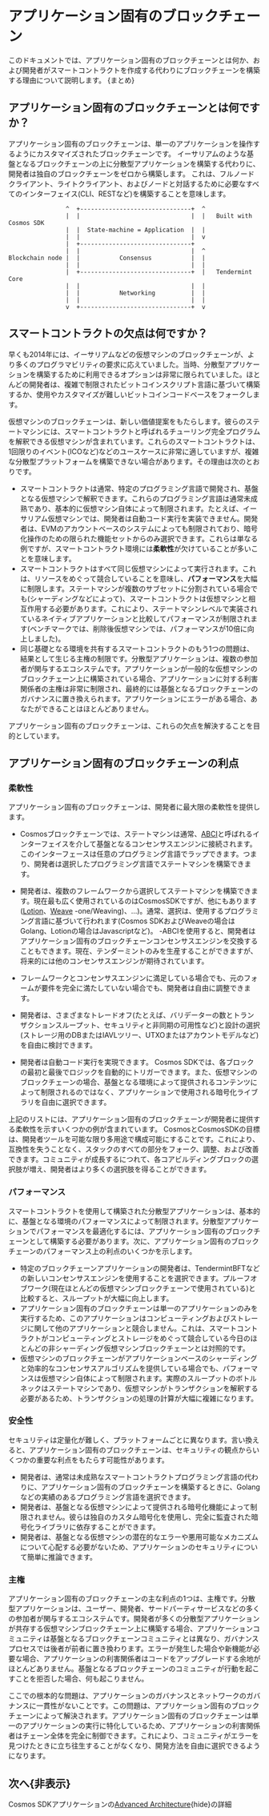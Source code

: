 # アプリケーション固有のブロックチェーン

このドキュメントでは、アプリケーション固有のブロックチェーンとは何か、および開発者がスマートコントラクトを作成する代わりにブロックチェーンを構築する理由について説明します。 {まとめ}

## アプリケーション固有のブロックチェーンとは何ですか？

アプリケーション固有のブロックチェーンは、単一のアプリケーションを操作するようにカスタマイズされたブロックチェーンです。 イーサリアムのような基盤となるブロックチェーンの上に分散型アプリケーションを構築する代わりに、開発者は独自のブロックチェーンをゼロから構築します。 これは、フルノードクライアント、ライトクライアント、およびノー​​ドと対話するために必要なすべてのインターフェイス(CLI、RESTなど)を構築することを意味します。

```
                ^  +-------------------------------+  ^
                |  |                               |  |   Built with Cosmos SDK
                |  |  State-machine = Application  |  |
                |  |                               |  v
                |  +-------------------------------+
                |  |                               |  ^
Blockchain node |  |           Consensus           |  |
                |  |                               |  |
                |  +-------------------------------+  |   Tendermint Core
                |  |                               |  |
                |  |           Networking          |  |
                |  |                               |  |
                v  +-------------------------------+  v
```

## スマートコントラクトの欠点は何ですか？

早くも2014年には、イーサリアムなどの仮想マシンのブロックチェーンが、より多くのプログラマビリティの要求に応えていました。当時、分散型アプリケーションを構築するために利用できるオプションは非常に限られていました。ほとんどの開発者は、複雑で制限されたビットコインスクリプト言語に基づいて構築するか、使用やカスタマイズが難しいビットコインコードベースをフォークします。

仮想マシンのブロックチェーンは、新しい価値提案をもたらします。彼らのステートマシンには、スマートコントラクトと呼ばれるチューリング完全プログラムを解釈できる仮想マシンが含まれています。これらのスマートコントラクトは、1回限りのイベント(ICOなど)などのユースケースに非常に適していますが、複雑な分散型プラットフォームを構築できない場合があります。その理由は次のとおりです。

- スマートコントラクトは通常、特定のプログラミング言語で開発され、基盤となる仮想マシンで解釈できます。これらのプログラミング言語は通常未成熟であり、基本的に仮想マシン自体によって制限されます。たとえば、イーサリアム仮想マシンでは、開発者は自動コード実行を実装できません。開発者は、EVMのアカウントベースのシステムによっても制限されており、暗号化操作のための限られた機能セットからのみ選択できます。これらは単なる例ですが、スマートコントラクト環境には**柔軟性**が欠けていることが多いことを意味します。
- スマートコントラクトはすべて同じ仮想マシンによって実行されます。これは、リソースをめぐって競合していることを意味し、**パフォーマンス**を大幅に制限します。ステートマシンが複数のサブセットに分割されている場合でも(シャーディングなどによって)、スマートコントラクトは仮想マシンと相互作用する必要があります。これにより、ステートマシンレベルで実装されているネイティブアプリケーションと比較してパフォーマンスが制限されます(ベンチマークでは、削除後仮想マシンでは、パフォーマンスが10倍に向上しました)。
- 同じ基礎となる環境を共有するスマートコントラクトのもう1つの問題は、結果として生じる主権の制限です。分散型アプリケーションは、複数の参加者が関与するエコシステムです。アプリケーションが一般的な仮想マシンのブロックチェーン上に構築されている場合、アプリケーションに対する利害関係者の主権は非常に制限され、最終的には基盤となるブロックチェーンのガバナンスに置き換えられます。アプリケーションにエラーがある場合、あなたができることはほとんどありません。

アプリケーション固有のブロックチェーンは、これらの欠点を解決することを目的としています。

## アプリケーション固有のブロックチェーンの利点

### 柔軟性

アプリケーション固有のブロックチェーンは、開発者に最大限の柔軟性を提供します。

- Cosmosブロックチェーンでは、ステートマシンは通常、[ABCI](https://docs.tendermint.com/v0.34/spec/abci/)と呼ばれるインターフェイスを介して基盤となるコンセンサスエンジンに接続されます。このインターフェースは任意のプログラミング言語でラップできます。つまり、開発者は選択したプログラミング言語でステートマシンを構築できます。

- 開発者は、複数のフレームワークから選択してステートマシンを構築できます。現在最も広く使用されているのはCosmosSDKですが、他にもあります([Lotion](https://github.com/nomic-io/lotion)、[Weave](https://github.com/iovなど) -one/Weaving)、...)。通常、選択は、使用するプログラミング言語に基づいて行われます(Cosmos SDKおよびWeaveの場合はGolang、Lotionの場合はJavascriptなど)。
-ABCIを使用すると、開発者はアプリケーション固有のブロックチェーンコンセンサスエンジンを交換することもできます。現在、テンダーミントのみを生産することができますが、将来的には他のコンセンサスエンジンが期待されています。
- フレームワークとコンセンサスエンジンに満足している場合でも、元のフォームが要件を完全に満たしていない場合でも、開発者は自由に調整できます。
- 開発者は、さまざまなトレードオフ(たとえば、バリデーターの数とトランザクションスループット、セキュリティと非同期の可用性など)と設計の選択(ストレージ用のDBまたはIAVLツリー、UTXOまたはアカウントモデルなど)を自由に検討できます。
- 開発者は自動コード実行を実現できます。 Cosmos SDKでは、各ブロックの最初と最後でロジックを自動的にトリガーできます。また、仮想マシンのブロックチェーンの場合、基盤となる環境によって提供されるコンテンツによって制限されるのではなく、アプリケーションで使用される暗号化ライブラリを自由に選択できます。

上記のリストには、アプリケーション固有のブロックチェーンが開発者に提供する柔軟性を示すいくつかの例が含まれています。 CosmosとCosmosSDKの目標は、開発者ツールを可能な限り多用途で構成可能にすることです。これにより、互換性を失うことなく、スタックのすべての部分をフォーク、調整、および改善できます。コミュニティが成長するにつれて、各コアビルディングブロックの選択肢が増え、開発者はより多くの選択肢を得ることができます。

### パフォーマンス 

スマートコントラクトを使用して構築された分散型アプリケーションは、基本的に、基盤となる環境のパフォーマンスによって制限されます。分散型アプリケーションでパフォーマンスを最適化するには、アプリケーション固有のブロックチェーンとして構築する必要があります。次に、アプリケーション固有のブロックチェーンのパフォーマンス上の利点のいくつかを示します。

- 特定のブロックチェーンアプリケーションの開発者は、TendermintBFTなどの新しいコンセンサスエンジンを使用することを選択できます。プルーフオブワーク(現在ほとんどの仮想マシンブロックチェーンで使用されている)と比較すると、スループットが大幅に向上します。
- アプリケーション固有のブロックチェーンは単一のアプリケーションのみを実行するため、このアプリケーションはコンピューティングおよびストレージに関して他のアプリケーションと競合しません。これは、スマートコントラクトがコンピューティングとストレージをめぐって競合している今日のほとんどの非シャーディング仮想マシンブロックチェーンとは対照的です。
- 仮想マシンのブロックチェーンがアプリケーションベースのシャーディングと効率的なコンセンサスアルゴリズムを提供している場合でも、パフォーマンスは仮想マシン自体によって制限されます。実際のスループットのボトルネックはステートマシンであり、仮想マシンがトランザクションを解釈する必要があるため、トランザクションの処理の計算が大幅に複雑になります。

### 安全性

セキュリティは定量化が難しく、プラットフォームごとに異なります。言い換えると、アプリケーション固有のブロックチェーンは、セキュリティの観点からいくつかの重要な利点をもたらす可能性があります。

- 開発者は、通常は未成熟なスマートコントラクトプログラミング言語の代わりに、アプリケーション固有のブロックチェーンを構築するときに、Golangなどの実績のあるプログラミング言語を選択できます。
- 開発者は、基盤となる仮想マシンによって提供される暗号化機能によって制限されません。彼らは独自のカスタム暗号化を使用し、完全に監査された暗号化ライブラリに依存することができます。
- 開発者は、基盤となる仮想マシンの潜在的なエラーや悪用可能なメカニズムについて心配する必要がないため、アプリケーションのセキュリティについて簡単に推論できます。

### 主権

アプリケーション固有のブロックチェーンの主な利点の1つは、主権です。分散型アプリケーションは、ユーザー、開発者、サードパーティサービスなどの多くの参加者が関与するエコシステムです。開発者が多くの分散型アプリケーションが共存する仮想マシンブロックチェーン上に構築する場合、アプリケーションコミュニティは基盤となるブロックチェーンコミュニティとは異なり、ガバナンスプロセスでは後者が前者に置き換わります。エラーが発生した場合や新機能が必要な場合、アプリケーションの利害関係者はコードをアップグレードする余地がほとんどありません。基盤となるブロックチェーンのコミュニティが行動を起こすことを拒否した場合、何も起こりません。

ここでの根本的な問題は、アプリケーションのガバナンスとネットワークのガバナンスに一貫性がないことです。この問題は、アプリケーション固有のブロックチェーンによって解決されます。アプリケーション固有のブロックチェーンは単一のアプリケーションの実行に特化しているため、アプリケーションの利害関係者はチェーン全体を完全に制御できます。これにより、コミュニティがエラーを見つけたときに立ち往生することがなくなり、開発方法を自由に選択できるようになります。

## 次へ{非表示}

Cosmos SDKアプリケーションの[Advanced Architecture](./sdk-app-architecture.md){hide}の詳細